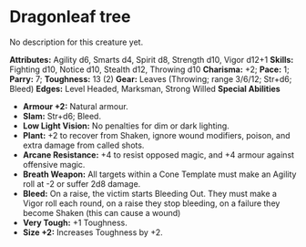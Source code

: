 # Dragonleaf tree

No description for this creature yet.

**Attributes:** Agility d6, Smarts d4, Spirit d8, Strength d10, Vigor
d12+1
**Skills:** Fighting d10, Notice d10, Stealth d12, Throwing d10
**Charisma:** +2; **Pace:** 1; **Parry:** 7; **Toughness:** 13 (2)
**Gear:** Leaves (Throwing; range 3/6/12; Str+d6; Bleed)
**Edges:** Level Headed, Marksman, Strong Willed
**Special Abilities**

- **Armour +2:** Natural armour.
- **Slam:** Str+d6; Bleed.
- **Low Light Vision:** No penalties for dim or dark lighting.
- **Plant:** +2 to recover from Shaken, ignore wound modifiers, poison,
and extra damage from called shots.
- **Arcane Resistance:** +4 to resist opposed magic, and +4 armour
against offensive magic.
- **Breath Weapon:** All targets within a Cone Template must make an
Agility roll at -2 or suffer 2d8 damage.
- **Bleed:** On a raise, the victim starts Bleeding Out. They must make
a Vigor roll each round, on a raise they stop bleeding, on a failure
they become Shaken (this can cause a wound)
- **Very Tough:** +1 Toughness.
- **Size +2:** Increases Toughness by +2.
